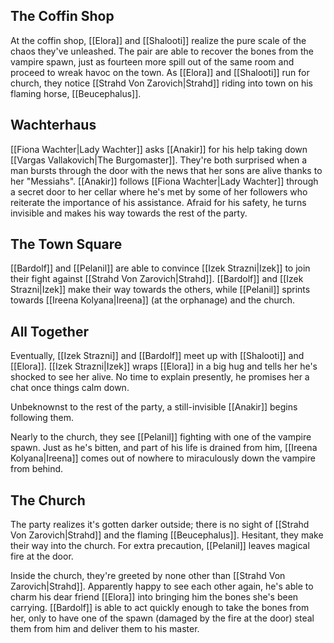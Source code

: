 ## The Coffin Shop
At the coffin shop, [[Elora]] and [[Shalooti]] realize the pure scale of the chaos they've unleashed. The pair are able to recover the bones from the vampire spawn, just as fourteen more spill out of the same room and proceed to wreak havoc on the town. As [[Elora]] and [[Shalooti]] run for church, they notice [[Strahd Von Zarovich|Strahd]] riding into town on his flaming horse, [[Beucephalus]].

## Wachterhaus
[[Fiona Wachter|Lady Wachter]] asks [[Anakir]] for his help taking down [[Vargas Vallakovich|The Burgomaster]]. They're both surprised when a man bursts through the door with the news that her sons are alive thanks to her "Messiahs". [[Anakir]] follows [[Fiona Wachter|Lady Wachter]] through a secret door to her cellar where he's met by some of her followers who reiterate the importance of his assistance. Afraid for his safety, he turns invisible and makes his way towards the rest of the party.

## The Town Square
[[Bardolf]] and [[Pelanil]] are able to convince [[Izek Strazni|Izek]] to join their fight against [[Strahd Von Zarovich|Strahd]]. [[Bardolf]] and [[Izek Strazni|Izek]] make their way towards the others, while [[Pelanil]] sprints towards [[Ireena Kolyana|Ireena]] (at the orphanage) and the church.

## All Together
Eventually, [[Izek Strazni]] and [[Bardolf]] meet up with [[Shalooti]] and [[Elora]]. [[Izek Strazni|Izek]] wraps [[Elora]] in a big hug and tells her he's shocked to see her alive. No time to explain presently, he promises her a chat once things calm down.

Unbeknownst to the rest of the party, a still-invisible [[Anakir]] begins following them.

Nearly to the church, they see [[Pelanil]] fighting with one of the vampire spawn. Just as he's bitten, and part of his life is drained from him, [[Ireena Kolyana|Ireena]] comes out of nowhere to miraculously down the vampire from behind.

## The Church
The party realizes it's gotten darker outside; there is no sight of [[Strahd Von Zarovich|Strahd]] and the flaming [[Beucephalus]]. Hesitant, they make their way into the church. For extra precaution, [[Pelanil]] leaves magical fire at the door.

Inside the church, they're greeted by none other than [[Strahd Von Zarovich|Strahd]]. Apparently happy to see each other again, he's able to charm his dear friend [[Elora]] into bringing him the bones she's been carrying. [[Bardolf]] is able to act quickly enough to take the bones from her, only to have one of the spawn (damaged by the fire at the door) steal them from him and deliver them to his master.